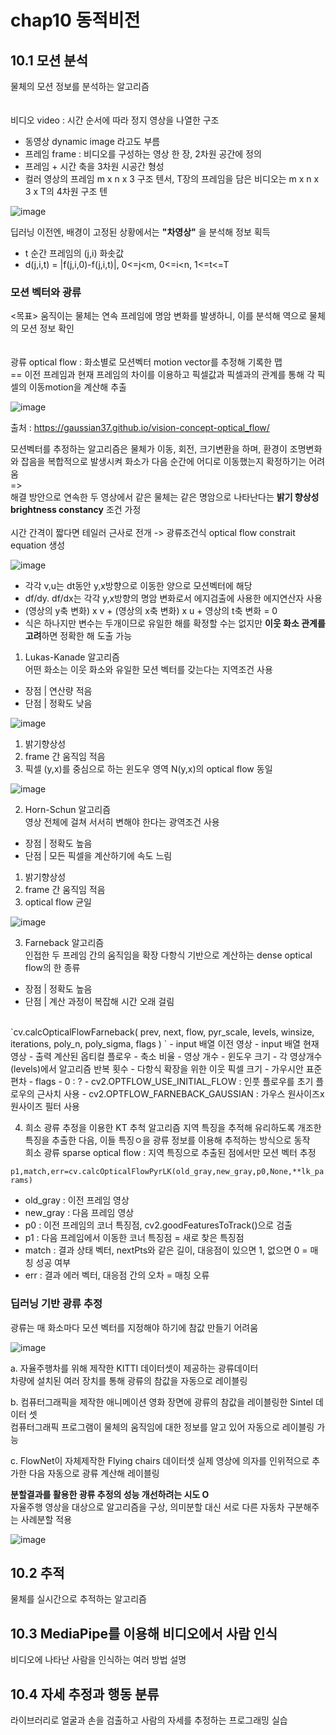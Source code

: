 # chap10 동적비전

## 10.1 모션 분석
물체의 모션 정보를 분석하는 알고리즘     
</br>   
비디오 video : 시간 순서에 따라 정지 영상을 나열한 구조
- 동영상 dynamic image 라고도 부름
- 프레임 frame : 비디오를 구성하는 영상 한 장, 2차원 공간에 정의
- 프레임 + 시간 축을 3차원 시공간 형성
- 컬러 영상의 프레임 m x n x 3 구조 텐서, T장의 프레임을 담은 비디오는 m x n x 3 x T의 4차원 구조 텐

![image](https://user-images.githubusercontent.com/109460178/230826555-a15d9048-c47f-4a54-b076-2f9a408fafec.png)

딥러닝 이전엔, 배경이 고정된 상황에서는 **"차영상"** 을 분석해 정보 획득
- t 순간 프레임의 (j,i) 화솟값
- d(j,i,t) = |f(j,i,0)-f(j,i,t)|, 0<=j<m, 0<=i<n, 1<=t<=T

### 모션 벡터와 광류
<목표> 움직이는 물체는 연속 프레임에 명암 변화를 발생하니, 이를 분석해 역으로 물체의 모션 정보 확인     
</br>   
광류 optical flow : 화소별로 모션벡터 motion vector를 추정해 기록한 맵     
== 이전 프레임과 현재 프레임의 차이를 이용하고 픽셀값과 픽셀과의 관계를 통해 각 픽셀의 이동motion을 계산해 추출 

![image](https://user-images.githubusercontent.com/109460178/230829666-2ef6ce34-2e00-46bb-948b-df0fa05be354.png)

출처 : https://gaussian37.github.io/vision-concept-optical_flow/

모션벡터를 추정하는 알고리즘은 물체가 이동, 회전, 크기변환을 하며, 환경이 조명변화와 잡음을 복합적으로 발생시켜 화소가 다음 순간에 어디로 이동했는지 확정하기는 어려움        
=>    
해결 방안으로 연속한 두 영상에서 같은 물체는 같은 명암으로 나타난다는 **밝기 향상성 brightness constancy** 조건 가정     
<br>
시간 간격이 짧다면 테일러 근사로 전개 -> 광류조건식 optical flow constrait equation 생성

![image](https://user-images.githubusercontent.com/109460178/230828050-20fdccc1-9f01-43b2-be85-932c4a7a70cb.png)

+ 각각 v,u는 dt동안 y,x방향으로 이동한 양으로 모션벡터에 해당
+ df/dy. df/dx는 각각 y,x방향의 명암 변화로서 에지검출에 사용한 에지연산자 사용
+ (영상의 y축 변화) x v + (영상의 x축 변화) x u + 영상의 t축 변화 = 0
+ 식은 하나지만 변수는 두개이므로 유일한 해를 확정할 수는 없지만 **이웃 화소 관계를 고려**하면 정확한 해 도출 가능

1. Lukas-Kanade 알고리즘   
  어떤 화소는 이웃 화소와 유일한 모션 벡터를 갖는다는 지역조건 사용    
  - 장점 | 연산량 적음  
  - 단점 | 정확도 낮음

![image](https://user-images.githubusercontent.com/109460178/230831582-fe7a564a-c7a4-4af6-a417-75fd5d38e3b2.png)

  1) 밝기향상성
  2) frame 간 움직임 적음 
  3) 픽셀 (y,x)를 중심으로 하는 윈도우 영역 N(y,x)의 optical flow 동일
   
![image](https://user-images.githubusercontent.com/109460178/230830533-6f5e25b4-1961-4f08-998d-0d57879caedc.png)

 
2. Horn-Schun 알고리즘           
  영상 전체에 걸쳐 서서히 변해야 한다는 광역조건 사용   
  - 장점 | 정확도 높음  
  - 단점 | 모든 픽셀을 계산하기에 속도 느림
  
  1) 밝기향상성
  2) frame 간 움직임 적음 
  3) optical flow 균일
  
  ![image](https://user-images.githubusercontent.com/109460178/230830562-a637a7ce-06cc-4a6d-997b-4414af0c0102.png)

3. Farneback 알고리즘              
  인접한 두 프레임 간의 움직임을 확장 다항식 기반으로 계산하는 dense optical flow의 한 종류
  - 장점 | 정확도 높음  
  - 단점 | 계산 과정이 복잡해 시간 오래 걸림
</br>
  `cv.calcOpticalFlowFarneback(	prev, next, flow, pyr_scale, levels, winsize, iterations, poly_n, poly_sigma, flags	) ` 
  - input 배열 이전 영상 
  - input 배열 현재 영상 
  - 출력 계산된 옵티컬 플로우     
  - 축소 비율      
  - 영상 개수      
  - 윈도우 크기     
  - 각 영상개수(levels)에서 알고리즘 반복 횟수              
  - 다항식 확장을 위한 이웃 픽셀 크기            
  - 가우시안 표준편차                
  - flags 
     - 0 : ?
     - cv2.OPTFLOW_USE_INITIAL_FLOW : 인풋 플로우를 초기 플로우의 근사치 사용
     - cv2.OPTFLOW_FARNEBACK_GAUSSIAN : 가우스 원사이즈x원사이즈 필터 사용                      
 
4. 희소 광류 추정을 이용한 KT 추척 알고리즘
지역 특징을 추적해 유리하도록 개조한 특징을 추출한 다음, 이들 특징ㅇ을 광류 정보를 이용해 추적하는 방식으로 동작               
희소 광류 sparse optical flow : 지역 특징으로 추출된 점에서만 모션 벡터 추정

  `p1,match,err=cv.calcOpticalFlowPyrLK(old_gray,new_gray,p0,None,**lk_params)`
   - old_gray : 이전 프레임 영상 
   - new_gray : 다음 프레임 영상
   - p0 : 이전 프레임의 코너 특징점, cv2.goodFeaturesToTrack()으로 검출
   - p1 : 다음 프레임에서 이동한 코너 특징점 = 새로 찾은 특징점 
   - match : 결과 상태 벡터, nextPts와 같은 길이, 대응점이 있으면 1, 없으면 0 = 매칭 성공 여부
   - err : 결과 에러 벡터, 대응점 간의 오차 = 매칭 오류

### 딥러닝 기반 광류 추정
광류는 매 화소마다 모션 벡터를 지정해야 하기에 참값 만들기 어려움

![image](https://user-images.githubusercontent.com/109460178/230842437-9317a45f-d37f-451c-b648-2e8d002ab477.png)

a. 자율주행차를 위해 제작한 KITTI 데이터셋이 제공하는 광류데이터       
   차량에 설치된 여러 장치를 통해 광류의 참값을 자동으로 레이블링     
   
b. 컴퓨터그래픽을 제작한 애니메이션 영화 장면에 광류의 참값을 레이블링한 Sintel 데이터 셋     
   컴퓨터그래픽 프로그램이 물체의 움직임에 대한 정보를 알고 있어 자동으로 레이블링 가능      
   
c. FlowNet이 자체제작한 Flying chairs 데이터셋
   실제 영상에 의자를 인위적으로 추가한 다음 자동으로 광류 계산해 레이블링

**분할결과를 활용한 광류 추정의 성능 개선하려는 시도 O**                          
자율주행 영상을 대상으로 알고리즘을 구상, 의미분할 대신 서로 다른 자동차 구분해주는 사례분할 적용

![image](https://user-images.githubusercontent.com/109460178/230843098-d2268209-b1f6-449d-8eaf-fa94f8fb43e7.png)


## 10.2 추적
물체를 실시간으로 추적하는 알고리즘




## 10.3 MediaPipe를 이용해 비디오에서 사람 인식
비디오에 나타난 사람을 인식하는 여러 방법 설명



## 10.4 자세 추정과 행동 분류
라이브러리로 얼굴과 손을 검출하고 사람의 자세를 추정하는 프로그래밍 실습
